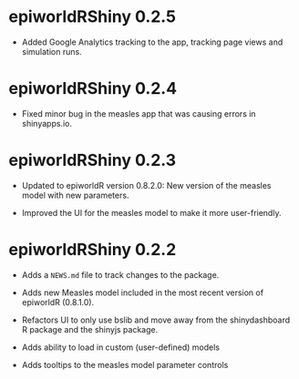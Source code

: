 # epiworldRShiny 0.2.5

* Added Google Analytics tracking to the app, tracking page views and simulation runs.

# epiworldRShiny 0.2.4

* Fixed minor bug in the measles app that was causing errors in shinyapps.io.

# epiworldRShiny 0.2.3

* Updated to epiworldR version 0.8.2.0: New version of the measles model with new parameters.

* Improved the UI for the measles model to make it more user-friendly.

# epiworldRShiny 0.2.2

* Adds a `NEWS.md` file to track changes to the package.

* Adds new Measles model included in the most recent version of epiworldR (0.8.1.0).

* Refactors UI to only use bslib and move away from the shinydashboard R package and the shinyjs package.

* Adds ability to load in custom (user-defined) models

* Adds tooltips to the measles model parameter controls
